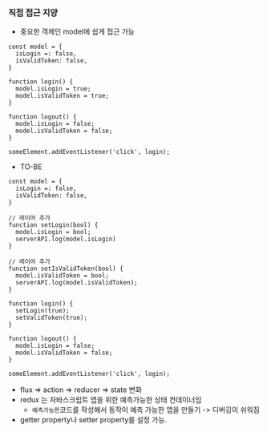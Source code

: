 ### 직접 접근 지양


- 중요한 객체인 model에 쉽게 접근 가능
```
const model = {
  isLogin =: false,
  isValidToken: false,
}

function login() {
  model.isLogin = true;
  model.isValidToken = true;
}

function logout() {
  model.isLogin = false;
  model.isValidToken = false;
}

someElement.addEventListener('click', login);
```


- TO-BE
```
const model = {
  isLogin =: false,
  isValidToken: false,
}

// 레이어 추가
function setLogin(bool) {
  model.isLogin = bool;
  serverAPI.log(model.isLogin)
}

// 레이어 추가
function setIsValidToken(bool) {
  model.isValidToken = bool;
  serverAPI.log(model.isValidToken);
}

function login() {
  setLogin(true);
  setValidToken(true);
}

function logout() {
  model.isLogin = false;
  model.isValidToken = false;
}

someElement.addEventListener('click', login);
```

- flux => action => reducer => state 변화
- redux 는 자바스크립트 앱을 위한 예측가능한 상태 컨데이너임
  - `예측가능한`코드를 작성해서 동작이 예측 가능한 앱을 만들기 -> 디버깅이 쉬워짐
- getter property나 setter property를 설정 가능.
